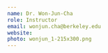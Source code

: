 ```yaml
---
name: Dr. Won-Jun-Cha
role: Instructor
email: wonjun.cha@berkeley.edu
website: 
photo: wonjun_1-215x300.png
---
```

